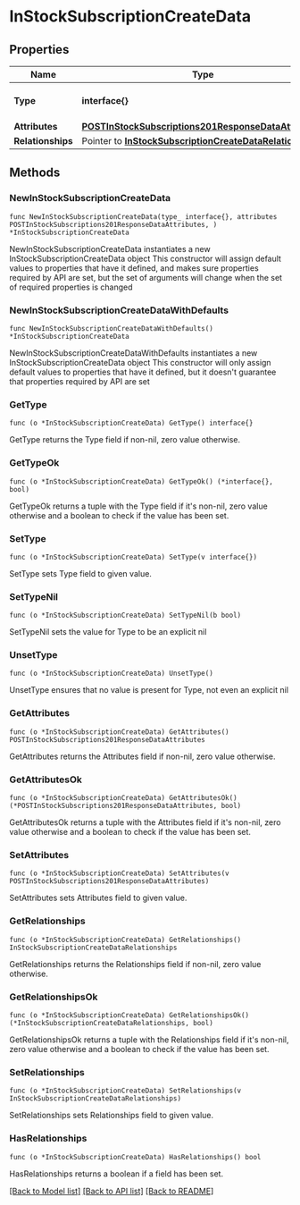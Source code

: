 # InStockSubscriptionCreateData

## Properties

Name | Type | Description | Notes
------------ | ------------- | ------------- | -------------
**Type** | **interface{}** | The resource&#39;s type | 
**Attributes** | [**POSTInStockSubscriptions201ResponseDataAttributes**](POSTInStockSubscriptions201ResponseDataAttributes.md) |  | 
**Relationships** | Pointer to [**InStockSubscriptionCreateDataRelationships**](InStockSubscriptionCreateDataRelationships.md) |  | [optional] 

## Methods

### NewInStockSubscriptionCreateData

`func NewInStockSubscriptionCreateData(type_ interface{}, attributes POSTInStockSubscriptions201ResponseDataAttributes, ) *InStockSubscriptionCreateData`

NewInStockSubscriptionCreateData instantiates a new InStockSubscriptionCreateData object
This constructor will assign default values to properties that have it defined,
and makes sure properties required by API are set, but the set of arguments
will change when the set of required properties is changed

### NewInStockSubscriptionCreateDataWithDefaults

`func NewInStockSubscriptionCreateDataWithDefaults() *InStockSubscriptionCreateData`

NewInStockSubscriptionCreateDataWithDefaults instantiates a new InStockSubscriptionCreateData object
This constructor will only assign default values to properties that have it defined,
but it doesn't guarantee that properties required by API are set

### GetType

`func (o *InStockSubscriptionCreateData) GetType() interface{}`

GetType returns the Type field if non-nil, zero value otherwise.

### GetTypeOk

`func (o *InStockSubscriptionCreateData) GetTypeOk() (*interface{}, bool)`

GetTypeOk returns a tuple with the Type field if it's non-nil, zero value otherwise
and a boolean to check if the value has been set.

### SetType

`func (o *InStockSubscriptionCreateData) SetType(v interface{})`

SetType sets Type field to given value.


### SetTypeNil

`func (o *InStockSubscriptionCreateData) SetTypeNil(b bool)`

 SetTypeNil sets the value for Type to be an explicit nil

### UnsetType
`func (o *InStockSubscriptionCreateData) UnsetType()`

UnsetType ensures that no value is present for Type, not even an explicit nil
### GetAttributes

`func (o *InStockSubscriptionCreateData) GetAttributes() POSTInStockSubscriptions201ResponseDataAttributes`

GetAttributes returns the Attributes field if non-nil, zero value otherwise.

### GetAttributesOk

`func (o *InStockSubscriptionCreateData) GetAttributesOk() (*POSTInStockSubscriptions201ResponseDataAttributes, bool)`

GetAttributesOk returns a tuple with the Attributes field if it's non-nil, zero value otherwise
and a boolean to check if the value has been set.

### SetAttributes

`func (o *InStockSubscriptionCreateData) SetAttributes(v POSTInStockSubscriptions201ResponseDataAttributes)`

SetAttributes sets Attributes field to given value.


### GetRelationships

`func (o *InStockSubscriptionCreateData) GetRelationships() InStockSubscriptionCreateDataRelationships`

GetRelationships returns the Relationships field if non-nil, zero value otherwise.

### GetRelationshipsOk

`func (o *InStockSubscriptionCreateData) GetRelationshipsOk() (*InStockSubscriptionCreateDataRelationships, bool)`

GetRelationshipsOk returns a tuple with the Relationships field if it's non-nil, zero value otherwise
and a boolean to check if the value has been set.

### SetRelationships

`func (o *InStockSubscriptionCreateData) SetRelationships(v InStockSubscriptionCreateDataRelationships)`

SetRelationships sets Relationships field to given value.

### HasRelationships

`func (o *InStockSubscriptionCreateData) HasRelationships() bool`

HasRelationships returns a boolean if a field has been set.


[[Back to Model list]](../README.md#documentation-for-models) [[Back to API list]](../README.md#documentation-for-api-endpoints) [[Back to README]](../README.md)


